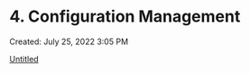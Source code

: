 # 4. Configuration Management

Created: July 25, 2022 3:05 PM

[Untitled](4%20Configuration%20Management%200aa3cd9391a74c87952776d689a7ab62/Untitled%20Database%20e5e963eeca8649ffa551f9010144e9db.csv)